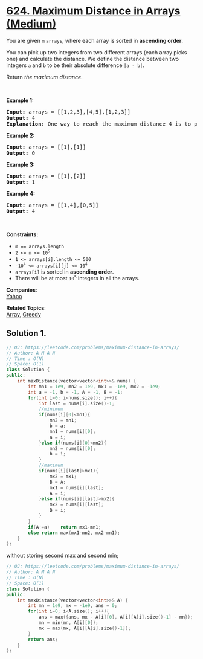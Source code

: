 # [624. Maximum Distance in Arrays (Medium)](https://leetcode.com/problems/maximum-distance-in-arrays/)

<p>You are given <code>m</code> <code>arrays</code>, where each array is sorted in <strong>ascending order</strong>.</p>

<p>You can pick up two integers from two different arrays (each array picks one) and calculate the distance. We define the distance between two integers <code>a</code> and <code>b</code> to be their absolute difference <code>|a - b|</code>.</p>

<p>Return <em>the maximum distance</em>.</p>

<p>&nbsp;</p>
<p><strong>Example 1:</strong></p>

<pre><strong>Input:</strong> arrays = [[1,2,3],[4,5],[1,2,3]]
<strong>Output:</strong> 4
<strong>Explanation:</strong> One way to reach the maximum distance 4 is to pick 1 in the first or third array and pick 5 in the second array.
</pre>

<p><strong>Example 2:</strong></p>

<pre><strong>Input:</strong> arrays = [[1],[1]]
<strong>Output:</strong> 0
</pre>

<p><strong>Example 3:</strong></p>

<pre><strong>Input:</strong> arrays = [[1],[2]]
<strong>Output:</strong> 1
</pre>

<p><strong>Example 4:</strong></p>

<pre><strong>Input:</strong> arrays = [[1,4],[0,5]]
<strong>Output:</strong> 4
</pre>

<p>&nbsp;</p>
<p><strong>Constraints:</strong></p>

<ul>
	<li><code>m == arrays.length</code></li>
	<li><code>2&nbsp;&lt;= m &lt;= 10<sup>5</sup></code></li>
	<li><code>1 &lt;= arrays[i].length &lt;= 500</code></li>
	<li><code>-10<sup>4</sup> &lt;= arrays[i][j] &lt;= 10<sup>4</sup></code></li>
	<li><code>arrays[i]</code> is sorted in <strong>ascending order</strong>.</li>
	<li>There will be at most <code>10<sup>5</sup></code> integers in all the arrays.</li>
</ul>


**Companies**:  
[Yahoo](https://leetcode.com/company/yahoo)

**Related Topics**:  
[Array](https://leetcode.com/tag/array/), [Greedy](https://leetcode.com/tag/greedy/)

## Solution 1.

```cpp
// OJ: https://leetcode.com/problems/maximum-distance-in-arrays/
// Author: A M A N
// Time : O(N)
// Space: O(1)
class Solution {
public:
    int maxDistance(vector<vector<int>>& nums) {
        int mn1 = 1e9, mn2 = 1e9, mx1 = -1e9, mx2 = -1e9;
        int a = -1, b = -1, A = -1, B = -1;
        for(int i=0; i<nums.size(); i++){
            int last = nums[i].size()-1;
            //minimum
            if(nums[i][0]<mn1){
                mn2 = mn1;
                b = a;
                mn1 = nums[i][0];
                a = i;
            }else if(nums[i][0]<mn2){
                mn2 = nums[i][0];
                b = i;
            }
            //maximum
            if(nums[i][last]>mx1){
                mx2 = mx1;
                B = A;
                mx1 = nums[i][last];
                A = i;
            }else if(nums[i][last]>mx2){
                mx2 = nums[i][last];
                B = i;
            }
        }
        if(A!=a)    return mx1-mn1;
        else return max(mx1-mn2, mx2-mn1);
    }
};
```

without storing second max and second min;

```cpp
// OJ: https://leetcode.com/problems/maximum-distance-in-arrays/
// Author: A M A N
// Time : O(N)
// Space: O(1)
class Solution {
public:
    int maxDistance(vector<vector<int>>& A) {
        int mn = 1e9, mx = -1e9, ans = 0;
        for(int i=0; i<A.size(); i++){
            ans = max({ans, mx - A[i][0], A[i][A[i].size()-1] - mn});
            mn = min(mn, A[i][0]);
            mx = max(mx, A[i][A[i].size()-1]);
        }
        return ans;
    }
};
```
